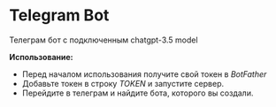 # Telegram Bot
Телеграм бот с подключенным chatgpt-3.5 model

**Использование:**
+ Перед началом использования получите свой токен в *BotFather*
+ Добавьте токен в строку *TOKEN* и запустите сервер.
+ Перейдите в телеграм и найдите бота, которого вы создали.
